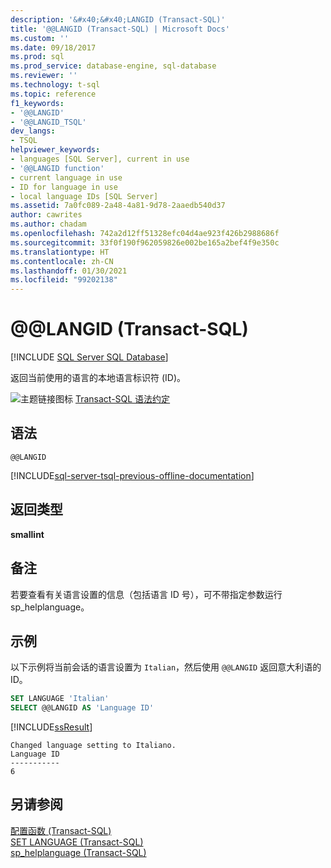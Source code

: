 ```yaml
---
description: '&#x40;&#x40;LANGID (Transact-SQL)'
title: '@@LANGID (Transact-SQL) | Microsoft Docs'
ms.custom: ''
ms.date: 09/18/2017
ms.prod: sql
ms.prod_service: database-engine, sql-database
ms.reviewer: ''
ms.technology: t-sql
ms.topic: reference
f1_keywords:
- '@@LANGID'
- '@@LANGID_TSQL'
dev_langs:
- TSQL
helpviewer_keywords:
- languages [SQL Server], current in use
- '@@LANGID function'
- current language in use
- ID for language in use
- local language IDs [SQL Server]
ms.assetid: 7a0fc089-2a48-4a81-9d78-2aaedb540d37
author: cawrites
ms.author: chadam
ms.openlocfilehash: 742a2d12ff51328efc04d4ae923f426b2988686f
ms.sourcegitcommit: 33f0f190f962059826e002be165a2bef4f9e350c
ms.translationtype: HT
ms.contentlocale: zh-CN
ms.lasthandoff: 01/30/2021
ms.locfileid: "99202138"
---
```

# <a name="x40x40langid-transact-sql"></a>&#x40;&#x40;LANGID (Transact-SQL)
[!INCLUDE [SQL Server SQL Database](../../includes/applies-to-version/sql-asdb.md)]

  返回当前使用的语言的本地语言标识符 (ID)。  
  
 ![主题链接图标](../../database-engine/configure-windows/media/topic-link.gif "“主题链接”图标") [Transact-SQL 语法约定](../../t-sql/language-elements/transact-sql-syntax-conventions-transact-sql.md)  
  
## <a name="syntax"></a>语法  
  
```syntaxsql  
@@LANGID  
```  
  
[!INCLUDE[sql-server-tsql-previous-offline-documentation](../../includes/sql-server-tsql-previous-offline-documentation.md)]

## <a name="return-types"></a>返回类型
 **smallint**  
  
## <a name="remarks"></a>备注  
 若要查看有关语言设置的信息（包括语言 ID 号），可不带指定参数运行 sp_helplanguage。  
  
## <a name="examples"></a>示例  
 以下示例将当前会话的语言设置为 `Italian`，然后使用 `@@LANGID` 返回意大利语的 ID。  
  
```sql  
SET LANGUAGE 'Italian'  
SELECT @@LANGID AS 'Language ID'  
```  
  
 [!INCLUDE[ssResult](../../includes/ssresult-md.md)]  
  
```  
Changed language setting to Italiano.  
Language ID  
-----------  
6            
```  
  
## <a name="see-also"></a>另请参阅  
 [配置函数 (Transact-SQL)](../../t-sql/functions/configuration-functions-transact-sql.md)   
 [SET LANGUAGE (Transact-SQL)](../../t-sql/statements/set-language-transact-sql.md)   
 [sp_helplanguage (Transact-SQL)](../../relational-databases/system-stored-procedures/sp-helplanguage-transact-sql.md)  
  
  
